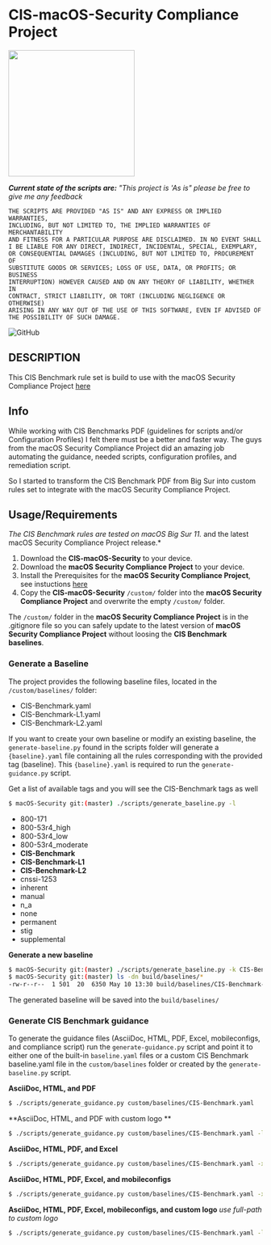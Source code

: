 # CIS-macOS-Security Compliance Project
<img src="https://github.com/mvdbent/CIS-macOS-Security/blob/main/custom/Images/CIS-macOS-Security.png" width="250">

_**Current state of the scripts are:** "This project is 'As is" please be free to give me any feedback_

```
THE SCRIPTS ARE PROVIDED "AS IS" AND ANY EXPRESS OR IMPLIED WARRANTIES, 
INCLUDING, BUT NOT LIMITED TO, THE IMPLIED WARRANTIES OF MERCHANTABILITY 
AND FITNESS FOR A PARTICULAR PURPOSE ARE DISCLAIMED. IN NO EVENT SHALL 
I BE LIABLE FOR ANY DIRECT, INDIRECT, INCIDENTAL, SPECIAL, EXEMPLARY, 
OR CONSEQUENTIAL DAMAGES (INCLUDING, BUT NOT LIMITED TO, PROCUREMENT OF 
SUBSTITUTE GOODS OR SERVICES; LOSS OF USE, DATA, OR PROFITS; OR BUSINESS 
INTERRUPTION) HOWEVER CAUSED AND ON ANY THEORY OF LIABILITY, WHETHER IN 
CONTRACT, STRICT LIABILITY, OR TORT (INCLUDING NEGLIGENCE OR OTHERWISE) 
ARISING IN ANY WAY OUT OF THE USE OF THIS SOFTWARE, EVEN IF ADVISED OF 
THE POSSIBILITY OF SUCH DAMAGE.
```

![GitHub](https://img.shields.io/github/license/mvdbent/CIS-macOS-Security)

## DESCRIPTION
This CIS Benchmark rule set is build to use with the macOS Security Compliance Project [here](https://github.com/usnistgov/macos_security)

## Info
While working with CIS Benchmarks PDF (guidelines for scripts and/or Configuration Profiles) I felt there must be a better and faster way. The guys from the macOS Security Compliance Project did an amazing job automating the guidance, needed scripts, configuration profiles, and remediation script.

So I started to transform the CIS Benchmark PDF from Big Sur into custom rules set to integrate with the macOS Security Compliance Project.

## Usage/Requirements
*The CIS Benchmark rules are tested on macOS Big Sur 11.* and the latest macOS Security Compliance Project release.*

1. Download the **CIS-macOS-Security** to your device. 
2. Download the **macOS Security Compliance Project** to your device.
3. Install the Prerequisites for the **macOS Security Compliance Project**, see instuctions [here](https://github.com/usnistgov/macos_security/wiki/Getting-Started)
4. Copy the **CIS-macOS-Security** `/custom/` folder into the **macOS Security Compliance Project** and overwrite the empty `/custom/` folder. 

The `/custom/` folder in the **macOS Security Compliance Project** is in the .gitignore file so you can safely update to the latest version of **macOS Security Compliance Project** without loosing the **CIS Benchmark baselines**.


### Generate a Baseline
The project provides the following baseline files, located in the `/custom/baselines/` folder:

* CIS-Benchmark.yaml
* CIS-Benchmark-L1.yaml
* CIS-Benchmark-L2.yaml

If you want to create your own baseline or modify an existing baseline, the `generate-baseline.py` found in the scripts folder will generate a `{baseline}.yaml` file containing all the rules corresponding with the provided tag (baseline). This `{baseline}.yaml` is required to run the `generate-guidance.py` script.

Get a list of available tags and you will see the CIS-Benchmark tags as well
```bash
$ macOS-Security git:(master) ./scripts/generate_baseline.py -l
```

* 800-171
* 800-53r4_high
* 800-53r4_low
* 800-53r4_moderate
* **CIS-Benchmark**
* **CIS-Benchmark-L1**
* **CIS-Benchmark-L2**
* cnssi-1253
* inherent
* manual
* n_a
* none
* permanent
* stig
* supplemental

**Generate a new baseline**

```bash
$ macOS-Security git:(master) ./scripts/generate_baseline.py -k CIS-Benchmark-L1
$ macOS-Security git:(master) ls -dn build/baselines/*
-rw-r--r--  1 501  20  6350 May 10 13:30 build/baselines/CIS-Benchmark-L1.yaml
```
The generated baseline will be saved into the `build/baselines/`

### Generate CIS Benchmark guidance

To generate the guidance files (AsciiDoc, HTML, PDF, Excel, mobileconfigs, and compliance script) run the `generate-guidance.py` script and point it to either one of the built-in `baseline.yaml` files or a custom CIS Benchmark baseline.yaml file in the `custom/baselines` folder or created by the `generate-baseline.py` script.

**AsciiDoc, HTML, and PDF**

```bash
$ ./scripts/generate_guidance.py custom/baselines/CIS-Benchmark.yaml
```

**AsciiDoc, HTML, and PDF with custom logo **

```bash
$ ./scripts/generate_guidance.py custom/baselines/CIS-Benchmark.yaml -l /Git/macOS-Security/custom/Images/cis_banner.png
```

**AsciiDoc, HTML, PDF, and Excel**

```bash
$ ./scripts/generate_guidance.py custom/baselines/CIS-Benchmark.yaml -x
```
**AsciiDoc, HTML, PDF, Excel, and mobileconfigs**

```bash
$ ./scripts/generate_guidance.py custom/baselines/CIS-Benchmark.yaml -x -p
```

**AsciiDoc, HTML, PDF, Excel, mobileconfigs, and custom logo**
_use full-path to custom logo_
```bash
$ ./scripts/generate_guidance.py custom/baselines/CIS-Benchmark.yaml -l /Git/macOS-Security/custom/Images/cis_banner.png -p -x
```
